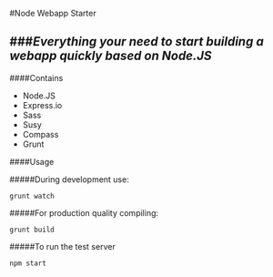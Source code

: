 #Node Webapp Starter

###*Everything your need to start building a webapp quickly based on Node.JS*
---

####Contains
- Node.JS
- Express.io
- Sass
- Susy
- Compass
- Grunt

####Usage

#####During development use:
```
grunt watch
```
#####For production quality compiling:
```
grunt build
```
#####To run the test server
```
npm start
```	

